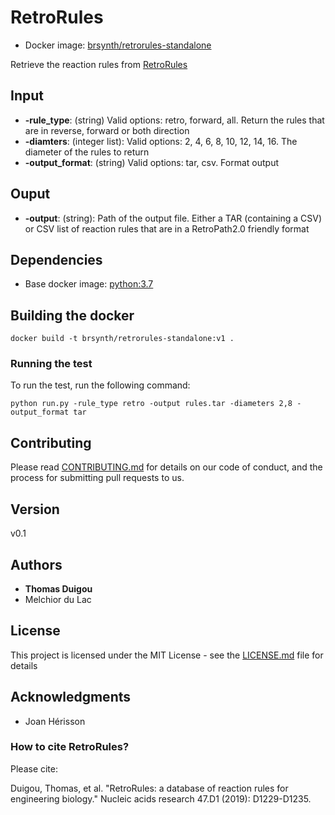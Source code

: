 # RetroRules

* Docker image: [brsynth/retrorules-standalone](https://hub.docker.com/r/brsynth/retrorules-standalone)

Retrieve the reaction rules from [RetroRules](https://retrorules.org/)

## Input

* **-rule_type**: (string) Valid options: retro, forward, all. Return the rules that are in reverse, forward or both direction
* **-diamters**: (integer list): Valid options: 2, 4, 6, 8, 10, 12, 14, 16. The diameter of the rules to return
* **-output_format**: (string) Valid options: tar, csv. Format output

## Ouput

* **-output**: (string): Path of the output file. Either a TAR (containing a CSV) or CSV list of reaction rules that are in a RetroPath2.0 friendly format 

## Dependencies

* Base docker image: [python:3.7](https://hub.docker.com/layers/python/library/python/3.7/images/sha256-af8fc40f758a1847b87db6c0239f2a5fb70622adc95a68bf1b736fa57ad332bc?context=explore)

## Building the docker

```
docker build -t brsynth/retrorules-standalone:v1 .
```

### Running the test

To run the test, run the following command:

```
python run.py -rule_type retro -output rules.tar -diameters 2,8 -output_format tar
```

## Contributing

Please read [CONTRIBUTING.md](https://gist.github.com/PurpleBooth/b24679402957c63ec426) for details on our code of conduct, and the process for submitting pull requests to us.

## Version

v0.1

## Authors

* **Thomas Duigou**
* Melchior du Lac

## License

This project is licensed under the MIT License - see the [LICENSE.md](LICENSE.md) file for details

## Acknowledgments

* Joan Hérisson

### How to cite RetroRules?
Please cite:

Duigou, Thomas, et al. "RetroRules: a database of reaction rules for engineering biology." Nucleic acids research 47.D1 (2019): D1229-D1235.
